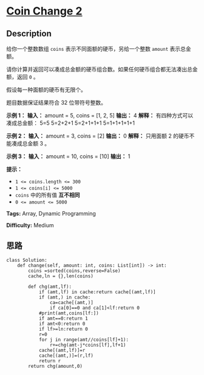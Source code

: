# [Coin Change 2][title]

## Description

给你一个整数数组 `coins` 表示不同面额的硬币，另给一个整数 `amount` 表示总金额。

请你计算并返回可以凑成总金额的硬币组合数。如果任何硬币组合都无法凑出总金额，返回 `0` 。

假设每一种面额的硬币有无限个。

题目数据保证结果符合 32 位带符号整数。

**示例 1：**
            **输入：** amount = 5, coins = [1, 2, 5]    **输出：** 4    **解释：** 有四种方式可以凑成总金额：    5=5    5=2+2+1    5=2+1+1+1    5=1+1+1+1+1    

**示例 2：**
            **输入：** amount = 3, coins = [2]    **输出：** 0    **解释：** 只用面额 2 的硬币不能凑成总金额 3 。    

**示例 3：**
            **输入：** amount = 10, coins = [10]     **输出：** 1    

**提示：**

  * `1 <= coins.length <= 300`
  * `1 <= coins[i] <= 5000`
  * `coins` 中的所有值 **互不相同**
  * `0 <= amount <= 5000`


**Tags:** Array, Dynamic Programming

**Difficulty:** Medium

## 思路

``` python3
class Solution:
    def change(self, amount: int, coins: List[int]) -> int:
        coins =sorted(coins,reverse=False)
        cache,ln = {},len(coins)

        def chg(amt,lf):
            if (amt,lf) in cache:return cache[(amt,lf)]
            if (amt,) in cache:
                ca=cache[(amt,)]
                if ca[0]==0 and ca[1]<lf:return 0
            #print(amt,coins[lf:])
            if amt==0:return 1
            if amt<0:return 0
            if lf>=ln:return 0
            r=0
            for j in range(amt//coins[lf]+1):
                r+=chg(amt-j*coins[lf],lf+1)
            cache[(amt,lf)]=r
            cache[(amt,)]=(r,lf)
            return r
        return chg(amount,0)
```

[title]: https://leetcode-cn.com/problems/coin-change-2
